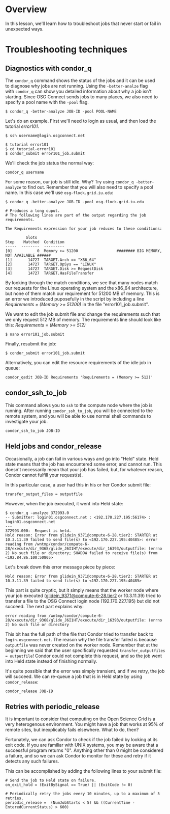 [title]: - "Troubleshooting Condor errors"

# Overview
In this lesson, we'll learn how to troubleshoot jobs that never start or fail in unexpected ways. 

# Troubleshooting techniques

## Diagnostics with condor_q

The `condor_q` command shows the status of the jobs and it can be used  
to diagnose why jobs are not running. Using the `-better-analze` flag   
with `condor_q` can show you detailed information about why a job isn't 
starting. Since OSG Connect sends jobs to many places, we also need to  
specify a pool name with the `-pool` flag.                              

	$ condor_q -better-analyze JOB-ID -pool POOL-NAME

Let's do an example. First we'll need to login as usual, and then load the tutorial *error101*.

	$ ssh username@login.osgconnect.net
	
	$ tutorial error101
	$ cd tutorial-error101
	$ condor_submit error101_job.submit 

We'll check the job status the normal way:

	condor_q username

For some reason, our job is still idle. Why? Try using `condor_q
-better-analyze` to find out. Remember that you will also need to
specify a pool name. In this case we'll use `osg-flock.grid.iu.edu`:

	$ condor_q -better-analyze JOB-ID -pool osg-flock.grid.iu.edu
	 
	# Produces a long ouput. 
	# The following lines are part of the output regarding the job requirements.  
	
	The Requirements expression for your job reduces to these conditions:
	
	         Slots
	Step    Matched  Condition
	-----  --------  ---------
	[0]           0  Memory >= 51200                 ######## BIG MEMORY, NOT AVAILABLE ###### 
	[1]       14727  TARGET.Arch == "X86_64"
	[2]       14727  TARGET.OpSys == "LINUX"
	[3]       14727  TARGET.Disk >= RequestDisk
	[4]       14727  TARGET.HasFileTransfer

By looking through the match conditions, we see that many nodes match our requests for the Linux operating system and the x86_64 architecture, but none of them match our requirement for 51200 MB of memory. This is an error we introduced 
puposefully in the script by including a line *Requirements = (Memory >= 51200)* in the file 
"error101_job.submit". 

We want to edit the job submit file and change the requirements such that we only request 512 MB of memory. The requirements line should look like this: *Requirements = (Memory >= 512)*

	$ nano error101_job.submit

Finally, resubmit the job:

	$ condor_submit error101_job.submit

Alternatively, you can edit the resource requirements of the idle job in queue:

	condor_qedit JOB-ID Requirements 'Requirements = (Memory >= 512)' 


## condor_ssh_to_job
This command allows you to `ssh` to the compute node where the job is
running. After running `condor_ssh_to_job`, you will be connected to
the remote system, and you will be able to use normal shell commands to
investigate your job.

	condor_ssh_to_job JOB-ID  

## Held jobs and condor_release

Occasionally, a job can fail in various ways and go into "Held"
state. Held state means that the job has encountered some error, and
cannot run. This doesn't necessarily mean that your job has failed, but,
for whatever reason, Condor cannot fulfill your request(s).

In this particular case, a user had this in his or her Condor submit file:

	transfer_output_files = outputfile

However, when the job executed, it went into Held state:

	$ condor_q -analyze 372993.0
	-- Submitter: login01.osgconnect.net : <192.170.227.195:56174> : login01.osgconnect.net
	---
	372993.000:  Request is held.
	Hold reason: Error from glidein_9371@compute-6-28.tier2: STARTER at 10.3.11.39 failed to send file(s) to <192.170.227.195:40485>: error reading from /wntmp/condor/compute-6-28/execute/dir_9368/glide_J6I1HT/execute/dir_16393/outputfile: (errno 2) No such file or directory; SHADOW failed to receive file(s) from <192.84.86.100:50805>

Let's break down this error message piece by piece:

	Hold reason: Error from glidein_9371@compute-6-28.tier2: STARTER at 10.3.11.39 failed to send file(s) to <192.170.227.195:40485>

This part is quite cryptic, but it simply means that the worker node
where your job executed (glidein_9371@compute-6-28.tier2 or 10.3.11.39)
tried to transfer a file to the OSG Connect login node (192.170.227.195)
but did not succeed. The next part explains why:

	error reading from /wntmp/condor/compute-6-28/execute/dir_9368/glide_J6I1HT/execute/dir_16393/outputfile: (errno 2) No such file or directory

This bit has the full path of the file that Condor tried to transfer back to `login.osgconnect.net`. The reason why the file transfer failed is because `outputfile` was never created on the worker node. Remember that at the beginning we said that the user specifically requested `transfer_outputfiles = outputfile`! Condor could not complete this request, and so the job went into Held state instead of finishing normally.

It's quite possible that the error was simply transient, and if we retry, the job will succeed. We can re-queue a job that is in Held state by using `condor_release`: 

	condor_release JOB-ID 


## Retries with periodic_release

It is important to consider that computing on the Open Science Grid is a
very heterogenous environment. You might have a job that works at 95% of
remote sites, but inexplicably fails elsewhere. What to do, then?

Fortunately, we can ask Condor to check if the job failed by looking at
its exit code. If you are familiar with UNIX systems, you may be aware
that a successful program returns "0". Anything other than 0 might be
considered a failure, and so we can ask Condor to monitor for these and
retry if it detects any such failures.

This can be accomplished by adding the following lines to your submit file:

	# Send the job to Held state on failure. 
	on_exit_hold = (ExitBySignal == True) || (ExitCode != 0)  
	
	# Periodically retry the jobs every 10 minutes, up to a maximum of 5 retries.
	periodic_release =  (NumJobStarts < 5) && ((CurrentTime - EnteredCurrentStatus) > 600)

